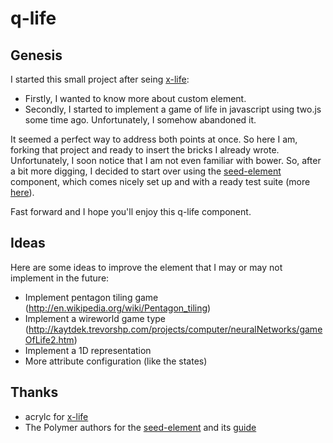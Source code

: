 q-life
======

## Genesis
I started this small project after seing [x-life](http://acrylc.github.io/2014/06/10/x-life/):

- Firstly, I wanted to know more about custom element.
- Secondly, I started to implement a game of life in javascript using two.js some time ago. Unfortunately, I somehow abandoned it.

It seemed a perfect way to address both points at once. So here I am, forking that project and ready to insert the bricks I already wrote.
Unfortunately, I soon notice that I am not even familiar with bower. So, after a bit more digging, I decided to start over using the [seed-element](http://polymerlabs.github.io/seed-element) component, which comes nicely set up and with a ready test suite (more [here](http://www.polymer-project.org/docs/start/reusableelements.html)).

Fast forward and I hope you'll enjoy this q-life component.

## Ideas
Here are some ideas to improve the element that I may or may not implement in the future:

- Implement pentagon tiling game (http://en.wikipedia.org/wiki/Pentagon_tiling)
- Implement a wireworld game type (http://kaytdek.trevorshp.com/projects/computer/neuralNetworks/gameOfLife2.htm)
- Implement a 1D representation
- More attribute configuration (like the states)

## Thanks
- acrylc for [x-life](http://acrylc.github.io/2014/06/10/x-life/)
- The Polymer authors for the [seed-element](http://polymerlabs.github.io/seed-element) and its [guide](http://www.polymer-project.org/docs/start/reusableelements.html)
